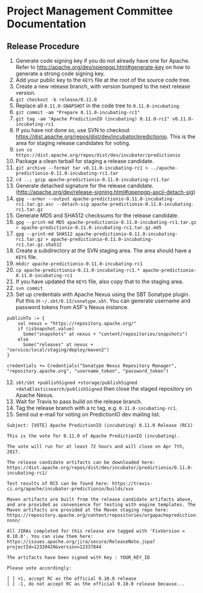 <!--
Licensed to the Apache Software Foundation (ASF) under one or more
contributor license agreements.  See the NOTICE file distributed with
this work for additional information regarding copyright ownership.
The ASF licenses this file to You under the Apache License, Version 2.0
(the "License"); you may not use this file except in compliance with
the License.  You may obtain a copy of the License at

    http://www.apache.org/licenses/LICENSE-2.0

Unless required by applicable law or agreed to in writing, software
distributed under the License is distributed on an "AS IS" BASIS,
WITHOUT WARRANTIES OR CONDITIONS OF ANY KIND, either express or implied.
See the License for the specific language governing permissions and
limitations under the License.
-->

# Project Management Committee Documentation

## Release Procedure

1. Generate code signing key if you do not already have one for Apache. Refer to
http://apache.org/dev/openpgp.html#generate-key on how to generate a strong code
signing key.
2. Add your public key to the `KEYS` file at the root of the source code tree.
3. Create a new release branch, with version bumped to the next release version.
  1. `git checkout -b release/0.11.0`
  2. Replace all `0.11.0-SNAPSHOT` in the code tree to `0.11.0-incubating`.
  3. `git commit -am "Prepare 0.11.0-incubating-rc1"`
  4. `git tag -am "Apache PredictionIO (incubating) 0.11.0-rc1" v0.11.0-incubating-rc1`
4. If you have not done so, use SVN to checkout
https://dist.apache.org/repos/dist/dev/incubator/predictionio. This is the area
for staging release candidates for voting.
  1. `svn co https://dist.apache.org/repos/dist/dev/incubator/predictionio`
5.  Package a clean tarball for staging a release candidate.
  1. `git archive --format tar v0.11.0-incubating-rc1 >
  ../apache-predictionio-0.11.0-incubating-rc1.tar`
  2. `cd ..; gzip apache-predictionio-0.11.0-incubating-rc1.tar`
6. Generate detached signature for the release candidate.
(http://apache.org/dev/release-signing.html#openpgp-ascii-detach-sig)
  1. `gpg --armor --output apache-predictionio-0.11.0-incubating-rc1.tar.gz.asc
  --detach-sig apache-predictionio-0.11.0-incubating-rc1.tar.gz`
7. Generate MD5 and SHA512 checksums for the release candidate.
  1. `gpg --print-md MD5 apache-predictionio-0.11.0-incubating-rc1.tar.gz >
  apache-predictionio-0.11.0-incubating-rc1.tar.gz.md5`
  2. `gpg --print-md SHA512 apache-predictionio-0.11.0-incubating-rc1.tar.gz >
  apache-predictionio-0.11.0-incubating-rc1.tar.gz.sha512`
8. Create a subdirectory at the SVN staging area. The area should have a `KEYS` file.
  1. `mkdir apache-predictionio-0.11.0-incubating-rc1`
  2. `cp apache-predictionio-0.11.0-incubating-rc1.*
  apache-predictionio-0.11.0-incubating-rc1`
9. If you have updated the `KEYS` file, also copy that to the staging area.
10. `svn commit`
11. Set up credentials with Apache Nexus using the SBT Sonatype plugin. Put this
in `~/.sbt/0.13/sonatype.sbt`. You can generate username and password tokens
from ASF's Nexus instance.

  ```
  publishTo := {
      val nexus = "https://repository.apache.org/"
      if (isSnapshot.value)
        Some("snapshots" at nexus + "content/repositories/snapshots")
      else
        Some("releases" at nexus + "service/local/staging/deploy/maven2")
  }

  credentials += Credentials("Sonatype Nexus Repository Manager", "repository.apache.org", "username_token", "password_token")
  ```

12. `sbt/sbt +publishSigned +storage/publishSigned
+dataElasticsearch/publishSigned` then close the staged repository on Apache
Nexus.
13. Wait for Travis to pass build on the release branch.
14. Tag the release branch with a rc tag, e.g. `0.11.0-incubating-rc1`.
15. Send out e-mail for voting on PredictionIO dev mailing list.

  ```
  Subject: [VOTE] Apache PredictionIO (incubating) 0.11.0 Release (RC1)

  This is the vote for 0.11.0 of Apache PredictionIO (incubating).

  The vote will run for at least 72 hours and will close on Apr 7th, 2017.

  The release candidate artifacts can be downloaded here: https://dist.apache.org/repos/dist/dev/incubator/predictionio/0.11.0-incubating-rc1/

  Test results of RC5 can be found here: https://travis-ci.org/apache/incubator-predictionio/builds/xxx

  Maven artifacts are built from the release candidate artifacts above, and are provided as convenience for testing with engine templates. The Maven artifacts are provided at the Maven staging repo here: https://repository.apache.org/content/repositories/orgapachepredictionio-nnnn/

  All JIRAs completed for this release are tagged with 'FixVersion = 0.10.0'. You can view them here: https://issues.apache.org/jira/secure/ReleaseNote.jspa?projectId=12320420&version=12337844

  The artifacts have been signed with Key : YOUR_KEY_ID

  Please vote accordingly:

  [ ] +1, accept RC as the official 0.10.0 release
  [ ] -1, do not accept RC as the official 0.10.0 release because...
  ```
